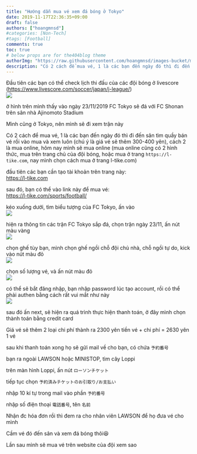 ```yaml
---
title: "Hướng dẫn mua vé xem đá bóng ở Tokyo"
date: 2019-11-17T22:36:35+09:00
draft: false
authors: ["hoangmnsd"]
#categories: [Non-Tech]
#tags: [Football]
comments: true
toc: true
# below props are for the404blog theme
authorImg: "https://raw.githubusercontent.com/hoangmnsd/images-bucket/master/static/images/hoangmsnd-avatar001.jpg"
description: "Có 2 cách để mua vé, 1 là các bạn đến ngày đó thì đi đến sân tìm quầy bán vé rồi vào mua và xem luôn (chú ý là giá vé sẽ thêm 300-400 yên), cách 2 là mua online, hôm nay mình sẽ mua online (mua online cũng có 2 hình thức, mua trên trang chủ của đội bóng, hoặc mua ở trang `https://l-tike.com`, nay mình chọn cách mua ở trang l-tike.com)"
---
```


Đầu tiên các bạn có thể check lịch thi đấu của các đội bóng ở livescore  
(https://www.livescore.com/soccer/japan/j-league/)  
![](https://raw.githubusercontent.com/hoangmnsd/images-bucket/master/static/images/livescore.jpg)

ở hình trên mình thấy vào ngày 23/11/2019 FC Tokyo sẽ đá với FC Shonan trên sân nhà Ajinomoto Stadium

Mình cũng ở Tokyo, nên mình sẽ đi xem trận này

Có 2 cách để mua vé, 1 là các bạn đến ngày đó thì đi đến sân tìm quầy bán vé rồi vào mua và xem luôn (chú ý là giá vé sẽ thêm 300-400 yên), cách 2 là mua online, hôm nay mình sẽ mua online (mua online cũng có 2 hình thức, mua trên trang chủ của đội bóng, hoặc mua ở trang `https://l-tike.com`, nay mình chọn cách mua ở trang l-tike.com)

đầu tiên các bạn cần tạo tài khoản trên trang này:  
https://l-tike.com

sau đó, bạn có thể vào link này để mua vé:  
https://l-tike.com/sports/football/

kéo xuống dưới, tìm biểu tượng của FC Tokyo, ấn vào  
![](https://raw.githubusercontent.com/hoangmnsd/images-bucket/master/static/images/l-tike.com.1.jpg)

hiện ra thông tin các trận FC Tokyo sắp đá, chọn trận ngày 23/11, ấn nút màu vàng  
![](https://raw.githubusercontent.com/hoangmnsd/images-bucket/master/static/images/l-tike.com.2.jpg)

chọn ghế tùy bạn, mình chọn ghế ngồi chỗ đội chủ nhà, chỗ ngồi tự do, kick vào nút màu đỏ  
![](https://raw.githubusercontent.com/hoangmnsd/images-bucket/master/static/images/l-tike.com.3.jpg)

chọn số lượng vé, và ấn nút màu đỏ  
![](https://raw.githubusercontent.com/hoangmnsd/images-bucket/master/static/images/l-tike.com.4.jpg)

có thể sẽ bắt đăng nhập, bạn nhập password lúc tạo account, rồi có thể phải authen bằng cách rất vui mắt như này   
![](https://raw.githubusercontent.com/hoangmnsd/images-bucket/master/static/images/l-tike.com.5.jpg)

sau đó ấn next, sẽ hiện ra quá trình thực hiện thanh toán, ở đây mình chọn thành toán bằng credit card  

Giá vé sẽ thêm 2 loại chi phí thành ra 2300 yên tiền vé + chi phí = 2630 yên 1 vé  

sau khi thanh toán xong họ sẽ gửi mail về cho bạn, có chứa `予約番号`  

bạn ra ngoài LAWSON hoặc MINISTOP, tìm cây Loppi   

trên màn hình Loppi, ấn nút `ローソンチケット`  

tiếp tục chọn `予約済みチケットのお引取り/お支払い`  

nhập 10 kí tự trong mail vào phần `予約番号`  

nhập số điện thoại `電話番号`, tên `名前`  

Nhận đc hóa đơn rồi thì đem ra cho nhân viên LAWSON để họ đưa vé cho mình  
   
Cầm vé đó đến sân và xem đá bóng thôi😆  

Lần sau mình sẽ mua vé trên website của đội xem sao  

